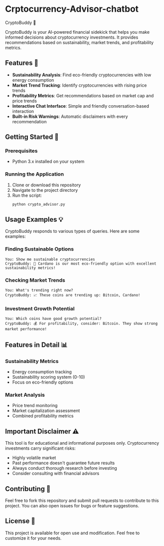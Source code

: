# Crptocurrency-Advisor-chatbot
 CryptoBuddy 🤖

CryptoBuddy is your AI-powered financial sidekick that helps you make informed decisions about cryptocurrency investments. It provides recommendations based on sustainability, market trends, and profitability metrics.

## Features 🌟

- **Sustainability Analysis**: Find eco-friendly cryptocurrencies with low energy consumption
- **Market Trend Tracking**: Identify cryptocurrencies with rising price trends
- **Profitability Metrics**: Get recommendations based on market cap and price trends
- **Interactive Chat Interface**: Simple and friendly conversation-based interaction
- **Built-in Risk Warnings**: Automatic disclaimers with every recommendation

## Getting Started 🚀

### Prerequisites

- Python 3.x installed on your system

### Running the Application

1. Clone or download this repository
2. Navigate to the project directory
3. Run the script:
   ```bash
   python crypto_advisor.py
   ```

## Usage Examples 💡

CryptoBuddy responds to various types of queries. Here are some examples:

### Finding Sustainable Options
```
You: Show me sustainable cryptocurrencies
CryptoBuddy: 🌱 Cardano is our most eco-friendly option with excellent sustainability metrics!
```

### Checking Market Trends
```
You: What's trending right now?
CryptoBuddy: 📈 These coins are trending up: Bitcoin, Cardano!
```

### Investment Growth Potential
```
You: Which coins have good growth potential?
CryptoBuddy: 💰 For profitability, consider: Bitcoin. They show strong market performance!
```

## Features in Detail 📊

### Sustainability Metrics
- Energy consumption tracking
- Sustainability scoring system (0-10)
- Focus on eco-friendly options

### Market Analysis
- Price trend monitoring
- Market capitalization assessment
- Combined profitability metrics

## Important Disclaimer ⚠️

This tool is for educational and informational purposes only. Cryptocurrency investments carry significant risks:

- Highly volatile market
- Past performance doesn't guarantee future results
- Always conduct thorough research before investing
- Consider consulting with financial advisors

## Contributing 🤝

Feel free to fork this repository and submit pull requests to contribute to this project. You can also open issues for bugs or feature suggestions.

## License 📝

This project is available for open use and modification. Feel free to customize it for your needs.